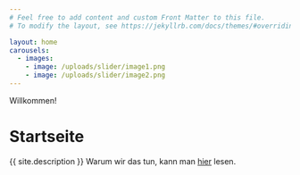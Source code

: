 ```yaml
---
# Feel free to add content and custom Front Matter to this file.
# To modify the layout, see https://jekyllrb.com/docs/themes/#overriding-theme-defaults

layout: home
carousels:
  - images: 
    - image: /uploads/slider/image1.png
    - image: /uploads/slider/image2.png
---
```


Willkommen! 

# Startseite 

{{ site.description }} 
Warum wir das tun, kann man [hier](/about/) lesen.

